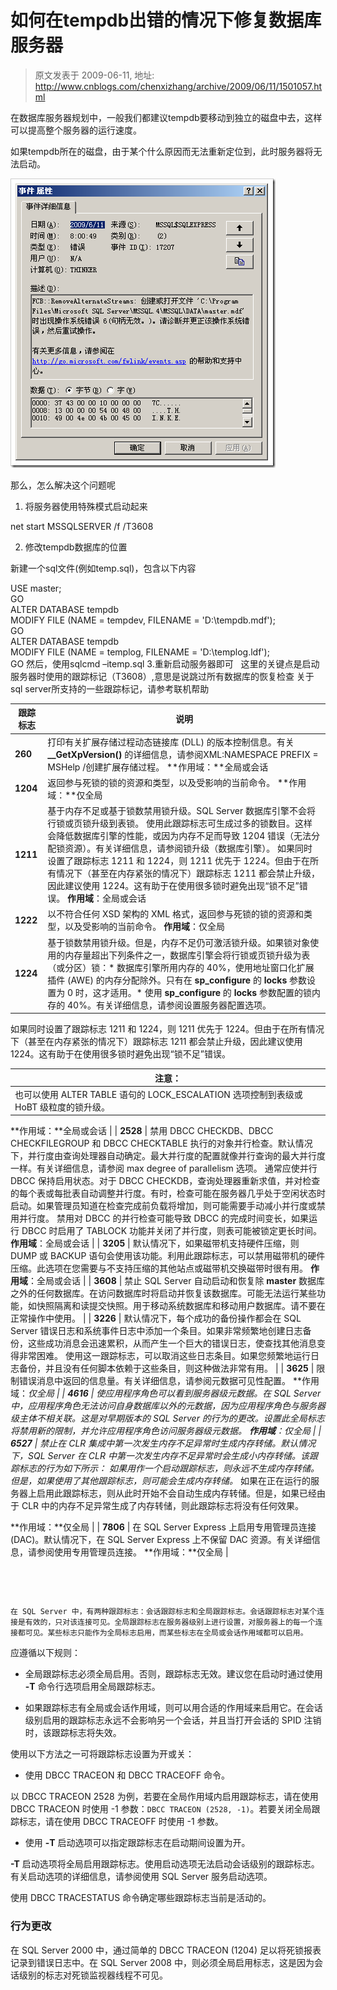 # 如何在tempdb出错的情况下修复数据库服务器 
> 原文发表于 2009-06-11, 地址: http://www.cnblogs.com/chenxizhang/archive/2009/06/11/1501057.html 


在数据库服务器规划中，一般我们都建议tempdb要移动到独立的磁盘中去，这样可以提高整个服务器的运行速度。

 如果tempdb所在的磁盘，由于某个什么原因而无法重新定位到，此时服务器将无法启动。

 [![image](./images/1501057-image_thumb.png "image")](http://images.cnblogs.com/cnblogs_com/chenxizhang/WindowsLiveWriter/tempdb_766F/image_2.png) 

 那么，怎么解决这个问题呢

 1. 将服务器使用特殊模式启动起来

 net start MSSQLSERVER /f /T3608

 2. 修改tempdb数据库的位置

 新建一个sql文件(例如temp.sql)，包含以下内容

 USE master;  
GO  
ALTER DATABASE tempdb   
MODIFY FILE (NAME = tempdev, FILENAME = 'D:\tempdb.mdf');  
GO  
ALTER DATABASE tempdb   
MODIFY FILE (NAME = templog, FILENAME = 'D:\templog.ldf');  
GO 然后，使用sqlcmd –itemp.sql 3.重新启动服务器即可   这里的关键点是启动服务器时使用的跟踪标记（T3608）,意思是说跳过所有数据库的恢复检查 关于sql server所支持的一些跟踪标记，请参考联机帮助    

| 跟踪标志  | 说明  |
| --- | --- |
| **260**  | 打印有关扩展存储过程动态链接库 (DLL) 的版本控制信息。有关 **\_\_GetXpVersion()** 的详细信息，请参阅XML:NAMESPACE PREFIX = MSHelp /创建扩展存储过程。 **作用域：**全局或会话 |
| **1204**  | 返回参与死锁的锁的资源和类型，以及受影响的当前命令。 **作用域：**仅全局 |
| **1211**  | 基于内存不足或基于锁数禁用锁升级。SQL Server 数据库引擎不会将行锁或页锁升级到表锁。 使用此跟踪标志可生成过多的锁数目。这样会降低数据库引擎的性能，或因为内存不足而导致 1204 错误（无法分配锁资源）。有关详细信息，请参阅锁升级（数据库引擎）。 如果同时设置了跟踪标志 1211 和 1224，则 1211 优先于 1224。但由于在所有情况下（甚至在内存紧张的情况下）跟踪标志 1211 都会禁止升级，因此建议使用 1224。这有助于在使用很多锁时避免出现“锁不足”错误。 **作用域**：全局或会话 |
| **1222**  | 以不符合任何 XSD 架构的 XML 格式，返回参与死锁的锁的资源和类型，以及受影响的当前命令。 **作用域**：仅全局 |
| **1224**  | 基于锁数禁用锁升级。但是，内存不足仍可激活锁升级。如果锁对象使用的内存量超出下列条件之一，数据库引擎会将行锁或页锁升级为表（或分区）锁：* 数据库引擎所用内存的 40%，使用地址窗口化扩展插件 (AWE) 的内存分配除外。只有在 **sp\_configure** 的 **locks** 参数设置为 0 时，这才适用。* 使用 **sp\_configure** 的 **locks** 参数配置的锁内存的 40%。有关详细信息，请参阅设置服务器配置选项。

如果同时设置了跟踪标志 1211 和 1224，则 1211 优先于 1224。但由于在所有情况下（甚至在内存紧张的情况下）跟踪标志 1211 都会禁止升级，因此建议使用 1224。这有助于在使用很多锁时避免出现“锁不足”错误。  

| 注意： |
| --- |
| 也可以使用 ALTER TABLE 语句的 LOCK\_ESCALATION 选项控制到表级或 HoBT 级粒度的锁升级。  |

  **作用域：**全局或会话 |
| **2528**  | 禁用 DBCC CHECKDB、DBCC CHECKFILEGROUP 和 DBCC CHECKTABLE 执行的对象并行检查。默认情况下，并行度由查询处理器自动确定。最大并行度的配置就像并行查询的最大并行度一样。有关详细信息，请参阅 max degree of parallelism 选项。 通常应使并行 DBCC 保持启用状态。对于 DBCC CHECKDB，查询处理器重新求值，并对检查的每个表或每批表自动调整并行度。有时，检查可能在服务器几乎处于空闲状态时启动。如果管理员知道在检查完成前负载将增加，则可能需要手动减小并行度或禁用并行度。 禁用对 DBCC 的并行检查可能导致 DBCC 的完成时间变长，如果运行 DBCC 时启用了 TABLOCK 功能并关闭了并行度，则表可能被锁定更长时间。 **作用域**：全局或会话 |
| **3205**  | 默认情况下，如果磁带机支持硬件压缩，则 DUMP 或 BACKUP 语句会使用该功能。利用此跟踪标志，可以禁用磁带机的硬件压缩。此选项在您需要与不支持压缩的其他站点或磁带机交换磁带时很有用。 **作用域**：全局或会话 |
| **3608**  | 禁止 SQL Server 自动启动和恢复除 **master** 数据库之外的任何数据库。在访问数据库时将启动并恢复该数据库。可能无法运行某些功能，如快照隔离和读提交快照。用于移动系统数据库和移动用户数据库。请不要在正常操作中使用。 |
| **3226**  | 默认情况下，每个成功的备份操作都会在 SQL Server 错误日志和系统事件日志中添加一个条目。如果非常频繁地创建日志备份，这些成功消息会迅速累积，从而产生一个巨大的错误日志，使查找其他消息变得非常困难。 使用这一跟踪标志，可以取消这些日志条目。如果您频繁地运行日志备份，并且没有任何脚本依赖于这些条目，则这种做法非常有用。 |
| **3625**  | 限制错误消息中返回的信息量。有关详细信息，请参阅元数据可见性配置。 **作用域：**仅全局 |
| **4616**  | 使应用程序角色可以看到服务器级元数据。在 SQL Server 中，应用程序角色无法访问自身数据库以外的元数据，因为应用程序角色与服务器级主体不相关联。这是对早期版本的 SQL Server 的行为的更改。设置此全局标志将禁用新的限制，并允许应用程序角色访问服务器级元数据。 **作用域**：仅全局 |
| **6527**  | 禁止在 CLR 集成中第一次发生内存不足异常时生成内存转储。默认情况下，SQL Server 在 CLR 中第一次发生内存不足异常时会生成小内存转储。该跟踪标志的行为如下所示：* 如果用作一个启动跟踪标志，则永远不生成内存转储。但是，如果使用了其他跟踪标志，则可能会生成内存转储。* 如果在正在运行的服务器上启用此跟踪标志，则从此时开始不会自动生成内存转储。但是，如果已经由于 CLR 中的内存不足异常生成了内存转储，则此跟踪标志将没有任何效果。

**作用域：**仅全局 |
| **7806**  | 在 SQL Server Express 上启用专用管理员连接 (DAC)。默认情况下，在 SQL Server Express 上不保留 DAC 资源。有关详细信息，请参阅使用专用管理员连接。 **作用域：**仅全局 |

  

  

    在 SQL Server 中，有两种跟踪标志：会话跟踪标志和全局跟踪标志。会话跟踪标志对某个连接是有效的，只对该连接可见。全局跟踪标志在服务器级别上进行设置，对服务器上的每一个连接都可见。某些标志只能作为全局标志启用，而某些标志在全局或会话作用域都可以启用。

 应遵循以下规则：

 * 全局跟踪标志必须全局启用。否则，跟踪标志无效。建议您在启动时通过使用 **-T** 命令行选项启用全局跟踪标志。  
  
* 如果跟踪标志有全局或会话作用域，则可以用合适的作用域来启用它。在会话级别启用的跟踪标志永远不会影响另一个会话，并且当打开会话的 SPID 注销时，该跟踪标志将失效。

 使用以下方法之一可将跟踪标志设置为开或关：

 * 使用 DBCC TRACEON 和 DBCC TRACEOFF 命令。  
  
以 DBCC TRACEON 2528 为例，若要在全局作用域内启用跟踪标志，请在使用 DBCC TRACEON 时使用 -1 参数：`DBCC TRACEON (2528, -1)`。若要关闭全局跟踪标志，请在使用 DBCC TRACEOFF 时使用 -1 参数。  
  
* 使用 **-T** 启动选项可以指定跟踪标志在启动期间设置为开。  
  
**-T** 启动选项将全局启用跟踪标志。使用启动选项无法启动会话级别的跟踪标志。有关启动选项的详细信息，请参阅使用 SQL Server 服务启动选项。

 使用 DBCC TRACESTATUS 命令确定哪些跟踪标志当前是活动的。

 ### 行为更改

  在 SQL Server 2000 中，通过简单的 DBCC TRACEON (1204) 足以将死锁报表记录到错误日志中。在 SQL Server 2008 中，则必须全局启用标志，这是因为会话级别的标志对死锁监视器线程不可见。













